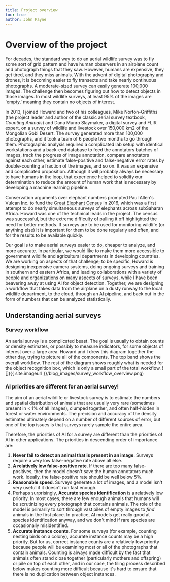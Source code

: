 ```yaml
---
title: Project overview
toc: true
author: John Payne
---
```


# Overview of the project
For decades, the standard way to do an aerial wildlife survey was to fly some sort of grid pattern and have human observers in an airplane count and photograph things that they saw.  However, humans are expensive, they get tired, and they miss animals.  With the advent of digital photography and drones, it is becoming easier to fly transects and take nearly continuous photographs.  A moderate-sized survey can easily generate 100,000 images.  The challenge then becomes figuring out how to detect objects in those images.  In most wildlife surveys, at least 95% of the images are 'empty,' meaning they contain no objects of interest.  

In 2013, I joined Howard and two of his colleagues, Mike Norton-Griffiths (the project leader and author of the classic aerial survey textbook, *Counting Animals*) and Dana Munro Slaymaker, a digital survey and FLIR expert, on a survey of wildlife and livestock over 150,000 km2 of the Mongolian Gobi Desert.  The survey generated more than 100,000 photographs, and it took a team of 6 people two months to go through them.  Photographic analysis required a complicated lab setup with identical workstations and a back-end database to feed the annotators batches of images, track the progress of image annotation, compare annotators against each other, estimate false-positive and false-negative error rates by double-counting a fraction of the images, and so on.  It was an expensive and complicated proposition.  Although it will probably always be necessary to have humans in the loop, that experience helped to solidify our determination to reduce the amount of human work that is necessary by developing a machine learning pipeline.

 Conservation arguments over elephant numbers prompted Paul Allen's Vulcan Inc. to fund the [Great Elephant Census](https://www.greatelephantcensus.com/) in 2016, which was a first attempt to do nearly simultaneous surveys of elephants across subSaharan Africa.  Howard was one of the technical leads in the project.  The census was successful, but the extreme difficulty of pulling it off highlighted the need for better methods. If surveys are to be used for monitoring wildlife (or anything else) It is important for them to be done regularly and often, and for the results to be available quickly. 

Our goal is to make aerial surveys easier to do, cheaper to analyze, and more accurate.  In particular, we would like to make them more accessible to government wildlife and agricultural departments in developing countries.  We are working on aspects of that challenge; to be specific, Howard is designing inexpensive camera systems, doing ongoing surveys and training in southern and eastern Africa, and leading collaborations with a variety of people and organizations on many aspects of surveys, while I have been beavering away at using AI for object detection.  Together, we are designing a workflow that takes data from the airplane on a dusty runway to the local wildlife department, to the cloud, through an AI pipeline, and back out in the form of numbers that can be analyzed statistically.  

## Understanding aerial surveys
### Survey workflow
An aerial survey is a complicated beast.  The goal is usually to obtain counts or density estimates, or possibly to measure indicators, for some objects of interest over a large area.  Howard and I drew this diagram together the other day, trying to picture all of the components.  The top band shows the overall workflow.  The rest of the diagram shows roughly what is needed for the object recognition box, which is only a small part of the total workflow.
![]({{ site.imageurl }}/blog_images/survey_workflow_overview.png)

### AI priorities are different for an aerial survey!
The aim of an aerial wildlife or livestock survey is to estimate the numbers and spatial distribution of animals that are usually very rare (sometimes present in < 1% of all images), clumped together, and often half-hidden in forest or water environments.  The precision and accuracy of the density estimates ultimately depend on a number of different sources of error, but one of the top issues is that surveys rarely sample the entire area.

Therefore, the priorities of AI for a survey are different than the priorities of AI in other applications. The priorities in descending order of importance are:
1) **Never fail to detect an animal that is present in an image**.  Surveys require a very low false-negative rate above all else.  
2) **A relatively low false-positive rate**.  If there are too many false-positives, then the model doesn't save the human annotators much work.  Ideally, the false-positive rate should be well below 5%. 
3) **Reasonable speed**.  Surveys generate a lot of images, and a model isn't very useful if it doesn't run fast enough.
4) Perhaps surprisingly, **Accurate species identification** is a relatively low priority.  In most cases, there are few enough animals that humans will be scrutinizing every photograph that contains animals.  The role of the model is primarily to sort through vast piles of empty images to _find_ animals in the first place.  In practice, AI models get really good at species identification anyway, and we don't mind if rare species are occasionally misidentified.
5) **Accurate instance counts**.  For some surveys (for example, counting nesting birds on a colony), accurate instance counts may be a high priority.  But for us, correct instance counts are a relatively low priority because people will be examining most or all of the photographs that contain animals.  Counting is always made difficult by the fact that animals often stand close together (particularly mothers and offspring) or pile on top of each other, and in our case, the tiling process described below makes counting more difficult because it's hard to ensure that there is no duplication between object instances.